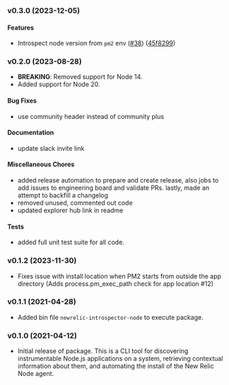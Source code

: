 ### v0.3.0 (2023-12-05)

#### Features

* Introspect node version from `pm2` env ([#38](https://github.com/newrelic/newrelic-introspector-node/pull/38)) ([45f8299](https://github.com/newrelic/newrelic-introspector-node/commit/45f829998d92d6994c8e8ab21d674a8c8221a072))

### v0.2.0 (2023-08-28)

* **BREAKING**: Removed support for Node 14.
* Added support for Node 20.

#### Bug Fixes

* use community header instead of community plus

#### Documentation

* update slack invite link

#### Miscellaneous Chores

* added release automation to prepare and create release, also jobs to add issues to engineering board and validate PRs. lastly, made an attempt to backfill a changelog
* removed unused, commented out code
* updated explorer hub link in readme

#### Tests

* added full unit test suite for all code.

### v0.1.2 (2023-11-30)

 * Fixes issue with install location when PM2 starts from outside the app directory (Adds process.pm_exec_path check for app location #12)

### v0.1.1 (2021-04-28)

 * Added bin file `newrelic-introspector-node` to execute package.

### v0.1.0 (2021-04-12)

 * Initial release of package. This is a CLI tool for discovering instrumentable Node.js applications on a system, retrieving contextual information about them, and automating the install of the New Relic Node agent.
 

